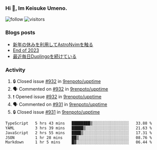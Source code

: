 ### Hi 👋, Im Keisuke Umeno.

<!--
**9renpoto/9renpoto** is a ✨ _special_ ✨ repository because its `README.md` (this file) appears on your GitHub profile.

Here are some ideas to get you started:

- 🔭 I’m currently working on ...
- 🌱 I’m currently learning ...
- 👯 I’m looking to collaborate on ...
- 🤔 I’m looking for help with ...
- 💬 Ask me about ...
- 📫 How to reach me: ...
- 😄 Pronouns: ...
- ⚡ Fun fact: ...
-->

![follow](https://img.shields.io/github/followers/9renpoto?label=Follow&style=social)
![visitors](https://komarev.com/ghpvc/?username=9renpoto&label=Profile%20views&color=0e75b6&style=flat)

### Blogs posts

<!-- BLOG-POST-LIST:START -->
- [新年の休みを利用してAstroNvimを触る](https://9renpoto.win/entry/2024/01/03/new-year-holidays)
- [End of 2023](https://9renpoto.win/entry/2023/12/31/end)
- [最近毎日Duolingoを続けている](https://9renpoto.win/entry/2023/12/05/duolingo)
<!-- BLOG-POST-LIST:END -->

### Activity

<!--START_SECTION:activity-->
1. 🔒 Closed issue [#932](https://github.com/9renpoto/upptime/issues/932) in [9renpoto/upptime](https://github.com/9renpoto/upptime)
2. 🗣 Commented on [#932](https://github.com/9renpoto/upptime/issues/932#issuecomment-1877454211) in [9renpoto/upptime](https://github.com/9renpoto/upptime)
3. ❗ Opened issue [#932](https://github.com/9renpoto/upptime/issues/932) in [9renpoto/upptime](https://github.com/9renpoto/upptime)
4. 🗣 Commented on [#931](https://github.com/9renpoto/upptime/issues/931#issuecomment-1877238360) in [9renpoto/upptime](https://github.com/9renpoto/upptime)
5. 🔒 Closed issue [#931](https://github.com/9renpoto/upptime/issues/931) in [9renpoto/upptime](https://github.com/9renpoto/upptime)
<!--END_SECTION:activity-->

<!--START_SECTION:waka-->

```txt
TypeScript   5 hrs 43 mins   ████████▒░░░░░░░░░░░░░░░░   33.88 %
YAML         3 hrs 39 mins   █████▒░░░░░░░░░░░░░░░░░░░   21.63 %
JavaScript   2 hrs 55 mins   ████▒░░░░░░░░░░░░░░░░░░░░   17.31 %
JSON         1 hr 28 mins    ██▒░░░░░░░░░░░░░░░░░░░░░░   08.76 %
Markdown     1 hr 5 mins     █▓░░░░░░░░░░░░░░░░░░░░░░░   06.44 %
```

<!--END_SECTION:waka-->
